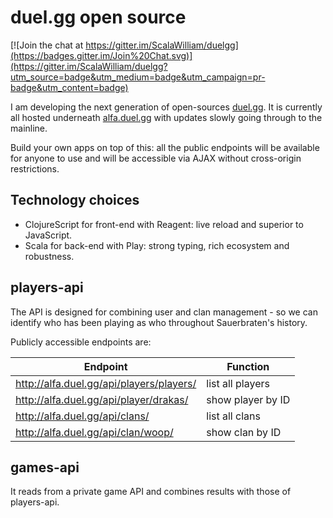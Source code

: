 # duel.gg open source

[![Join the chat at https://gitter.im/ScalaWilliam/duelgg](https://badges.gitter.im/Join%20Chat.svg)](https://gitter.im/ScalaWilliam/duelgg?utm_source=badge&utm_medium=badge&utm_campaign=pr-badge&utm_content=badge)

I am developing the next generation of open-sources [duel.gg](http://duel.gg). It is currently all hosted underneath [alfa.duel.gg](http://alfa.duel.gg) with updates slowly going through to the mainline.

Build your own apps on top of this: all the public endpoints will be available for anyone to use and will be accessible via AJAX without cross-origin restrictions.

## Technology choices
* ClojureScript for front-end with Reagent: live reload and superior to JavaScript.
* Scala for back-end with Play: strong typing, rich ecosystem and robustness.

## players-api

The API is designed for combining user and clan management - so we can identify who has been playing as who throughout Sauerbraten's history.

Publicly accessible endpoints are:

|Endpoint | Function|
|-----|------|
| http://alfa.duel.gg/api/players/players/ | list all players |
| http://alfa.duel.gg/api/player/drakas/ | show player by ID |
| http://alfa.duel.gg/api/clans/ | list all clans |
| http://alfa.duel.gg/api/clan/woop/ | show clan by ID |

## games-api
It reads from a private game API and combines results with those of players-api.